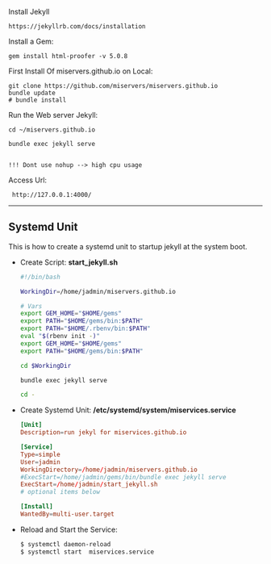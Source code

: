 
Install Jekyll

	https://jekyllrb.com/docs/installation



Install a Gem:

	gem install html-proofer -v 5.0.8

First Install Of miservers.github.io on Local:

	git clone https://github.com/miservers/miservers.github.io
	bundle update
	# bundle install

Run the Web server Jekyll:

	cd ~/miservers.github.io

	bundle exec jekyll serve 


	!!! Dont use nohup --> high cpu usage

Access Url:

	 http://127.0.0.1:4000/

---------------------------------
Systemd Unit                
---------------------------------
This is how to create a systemd unit to startup jekyll at the system boot.

- Create Script: **start_jekyll.sh**
	```sh
	#!/bin/bash

	WorkingDir=/home/jadmin/miservers.github.io

	# Vars
	export GEM_HOME="$HOME/gems"
	export PATH="$HOME/gems/bin:$PATH"
	export PATH="$HOME/.rbenv/bin:$PATH"
	eval "$(rbenv init -)"
	export GEM_HOME="$HOME/gems"
	export PATH="$HOME/gems/bin:$PATH"

	cd $WorkingDir

	bundle exec jekyll serve

	cd -
	```

- Create Systemd Unit: **/etc/systemd/system/miservices.service**
	```conf
	[Unit]
	Description=run jekyl for miservices.github.io

	[Service]
	Type=simple
	User=jadmin
	WorkingDirectory=/home/jadmin/miservers.github.io
	#ExecStart=/home/jadmin/gems/bin/bundle exec jekyll serve
	ExecStart=/home/jadmin/start_jekyll.sh
	# optional items below

	[Install]
	WantedBy=multi-user.target
	```

- Reload and Start the Service:
	```sh
	$ systemctl daemon-reload
	$ systemctl start  miservices.service
	```


